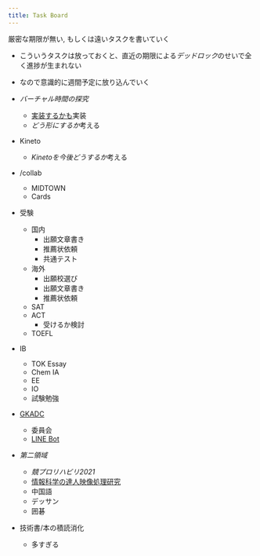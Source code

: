 ```yaml
---
title: Task Board
---
```


厳密な期限が無い, もしくは遠いタスクを書いていく

* こういうタスクは放っておくと、直近の期限による*デッドロック*のせいで全く進捗が生まれない

* なので意識的に週間予定に放り込んでいく

* *バーチャル時間の探究*
  
  * [実装するかも](%E5%AE%9F%E8%A3%85%E3%81%99%E3%82%8B%E3%81%8B%E3%82%82.md)実装
  * *どう形にするか*考える
* Kineto
  
  * *Kinetoを今後どうするか*考える
* /collab
  
  * MIDTOWN
  * Cards
* 受験
  
  * 国内
    * 出願文章書き
    * 推薦状依頼
    * 共通テスト
  * 海外
    * 出願校選び
    * 出願文章書き
    * 推薦状依頼
  * SAT
  * ACT
    * 受けるか検討
  * TOEFL
* IB
  
  * TOK Essay
  * Chem IA
  * EE
  * IO
  * 試験勉強
* [GKADC](GKADC.md)
  
  * 委員会
  * [LINE Bot](LINE%20Bot.md)
* *第二領域*
  
  * *競プロリハビリ2021*
  * [情報科学の達人映像処理研究](%E6%83%85%E5%A0%B1%E7%A7%91%E5%AD%A6%E3%81%AE%E9%81%94%E4%BA%BA%E6%98%A0%E5%83%8F%E5%87%A6%E7%90%86%E7%A0%94%E7%A9%B6.md)
  * 中国語
  * デッサン
  * 囲碁
* 技術書/本の積読消化
  
  * 多すぎる
